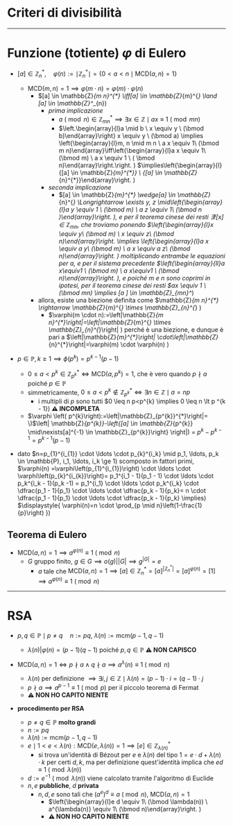 # Criteri di divisibilità

****

# Funzione (totiente) $\varphi$ di Eulero

- $[a] \in \mathbb{Z}_n^*, \quad \varphi(n) := \mid \mathbb{Z}_n^* \mid = \{0 \lt a \lt n \mid \textrm{MCD}(a, n) = 1\}$
  - $\textrm{MCD}(m, n) = 1 \implies \varphi(m \cdot n) = \varphi(m) \cdot \varphi(n)$
    - $[a]  \in \mathbb{Z}_{m n}^{*} \iff[a] \in \mathbb{Z}_{m}^{*} \land [a] \in \mathbb{Z}^*_{n}\)
      - _prima implicazione_
        - $a \ (\bmod n) \in \mathbb{Z}_{mn}^* \implies \exists x \in \mathbb{Z} \mid ax \equiv 1 \ (\bmod mn)$
        - $\left.\begin{array}{l}a \mid b \\ x \equiv y \ (\bmod b)\end{array}\right\} x \equiv y \ (\bmod a) \implies \left\{\begin{array}{l}m, n \mid m n \\ a x \equiv 1\ (\bmod m n)\end{array}\iff\left\{\begin{array}{l}a x \equiv 1\ (\bmod m) \\ a x \equiv 1 \ ( \bmod n)\end{array}\right.\right. \) $\implies\left\{\begin{array}{l}{[a] \in \mathbb{Z}_{m}^{*}} \\ {[a] \in \mathbb{Z}_{n}^{*}}\end{array}\right. \)
      - _seconda implicazione_
        - $[a] \in \mathbb{Z}_{m}^{*} \wedge[a] \in \mathbb{Z}_{n}^{*} \Longrightarrow \exists y, z \mid\left\{\begin{array}{l}a y \equiv 1 \ (\bmod m) \\ a z \equiv 1\ (\bmod n )\end{array}\right. \), e per il teorema cinese dei resti $\exists ! [x] \in \mathbb{Z}_{mn}$, che troviamo ponendo $\left\{\begin{array}{l}x \equiv y\ (\bmod m) \\ x \equiv z\ (\bmod n)\end{array}\right. \implies \left\{\begin{array}{l}a x \equiv a y\ (\bmod m) \\ a x \equiv a z\ (\bmod n)\end{array}\right. \) moltiplicando entrambe le equazioni per $a$, e per il sistema precedente $\left\{\begin{array}{ll}a x\equiv1 \ (\bmod m) \\ a x\equiv1 \ (\bmod n)\end{array}\right. \), e poiché $m$ e $n$ sono coprimi in ipotesi, per il teorema cinese dei resti $ax \equiv 1 \ (\bmod mn) \implies [a ] \in \mathbb{Z}_{mn}^*\)
    - allora, esiste una biezione definita come $\mathbb{Z}_{m n}^{*} \rightarrow \mathbb{Z}_{m}^{*} \times \mathbb{Z}_{n}^{*} \)
      - $\varphi(m \cdot n):=\left|\mathbb{Z}_{m n}^{*}\right|=\left|\mathbb{Z}_{m}^{*} \times \mathbb{Z}_{n}^{*}\right| \) perché è una biezione, e dunque è pari a $\left|\mathbb{Z}_{m}^{*}\right| \cdot\left|\mathbb{Z}_{n}^{*}\right|=\varphi(m) \cdot \varphi(n) \)

- $p \in \mathbb{P}, k \ge 1 \implies \phi(p^k) = p^{k -1}(p-1)$
  - $0 \le a \lt p^k \in \mathbb{Z}_{p^k}^* \iff \textrm{MCD}(a, p^k)=1$, che è vero quando $p \nmid a$ poiché $p \in \mathbb{P}$
  - simmetricamente, $0 \le a \lt p^k \notin \mathbb{Z}_{p^k}^* \iff \exists n \in \mathbb{Z} \mid a = np$
    - i multipli di $p$ sono tutti $0 \leq n p<p^{k} \implies 0 \leq n \lt p ^{k - 1}\) **⚠️ INCOMPLETA**
  - $\varphi \left( p^{k}\right):=\left|\mathbb{Z}_{p^{k}}^{*}\right|= \)$\left| \mathbb{Z}_{p^{k}}-\left\{[a] \in \mathbb{Z}_{p^{k}} \mid\nexists[a]^{-1} \in \mathbb{Z}_{p^{k}}\right\} \right|\) = $p^k - p^{k - 1} = p^{k - 1}(p - 1)$
- dato $n=p_{1}^{i_{1}} \cdot \ldots \cdot p_{k}^{i_k} \mid p_1, \ldots, p_k \in \mathbb{P}, i_1, \ldots, i_k \ge 1\) scomposto in fattori primi, $\varphi(n) =\varphi\left(p_{1}^{i_{1}}\right) \cdot \ldots \cdot \varphi\left(p_{k}^{i_{k}}\right)= p_1^{i_1 - 1}(p_1 - 1) \cdot \ldots \cdot p_k^{i_k - 1}(p_k -1) = p_1^{i_1} \cdot \ldots \cdot p_k^{i_k} \cdot \dfrac{p_1 - 1}{p_1} \cdot \ldots \cdot \dfrac{p_k - 1}{p_k}= n \cdot \dfrac{p_1 - 1}{p_1} \cdot \ldots \cdot \dfrac{p_k - 1}{p_k} \implies\) $\displaystyle{ \varphi(n)=n \cdot \prod_{p \mid n}\left(1-\frac{1}{p}\right) }\)

## Teorema di Eulero

- $\textrm{MCD}(a, n) = 1 \implies a^{\varphi(n)} \equiv 1 \ (\bmod n)$
  - $G$ gruppo finito, $g \in G \implies o(g)   \bigg\vert \left| G \right| \implies g^{\left| G \right|} = e$
    - $a$ tale che $\textrm{MCD}(a, n)= 1 \implies [a] \in \mathbb{Z}_n^*=[a]^{|\mathbb{Z}_n^*|}=[a]^{\varphi(n)}=[1] \implies a^{\varphi(n)} \equiv 1 \ (\bmod n)$

****

# RSA

- $p, q \in \mathbb{P} \mid p \neq q \quad n:= pq, \ \lambda(n) := \textrm{mcm}(p-1, q-1)$
  - $\lambda(n) \bigg\vert \varphi(n) = (p-1)(q-1)$ poiché $p, q \in \mathbb{P}$ **⚠️ NON CAPISCO**
- $\textrm{MCD}(a, n)= 1 \iff p\nmid a \land q \nmid a \implies a ^\lambda(n) \equiv 1 \ (\bmod n)$
  - $\lambda(n)$ per definizione $\implies \exists i, j \in \mathbb{Z} \mid \lambda(n)=(p-1)\cdot i = (q-1)\cdot j$
  - $p \nmid a \implies a^{p-1}\equiv 1 \ (\bmod p)$ per il piccolo teorema di Fermat
  - **⚠️ NON HO CAPITO NIENTE**
 
- **procedimento per RSA**
  - $p \neq q \in \mathbb{P}$ **molto grandi**
  - $n := p q$
  - $\lambda(n) := \textrm{mcm}(p-1, q-1)$
  - $e \mid 1 \lt e \lt \lambda(n) : \textrm{MCD}(e, \lambda(n))=1 \implies [e] \in \mathbb{Z}_{\lambda(n)}^*$
    - si trova un'identità di Bézout per $e$ e $\lambda(n)$ del tipo $1 = e\cdot d + \lambda(n) \cdot k$ per certi $d, k$, ma per definizione quest'identità implica che $e  d \equiv 1 \ (\bmod \lambda(n))$
  - $d:= e^{-1} \ (\bmod \lambda(n))$ viene calcolato tramite l'algoritmo di Euclide
  - $n, e$ **pubbliche**, $d$ **privata**
      - $n, d, e$ sono tali che $(a^e)^d \equiv a  \ (\bmod n), \ \textrm{MCD}(a, n)=1$
        - $\left\{\begin{array}{l}e d \equiv 1\ (\bmod \lambda(n)) \\ a^{\lambda(n)} \equiv 1\ (\bmod n)\end{array}\right. \)
        - **⚠️ NON HO CAPITO NIENTE**
